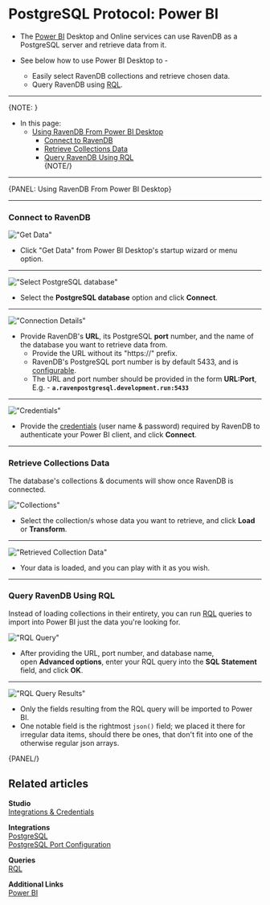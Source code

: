 ﻿# PostgreSQL Protocol: Power BI

* The [Power BI](https://en.wikipedia.org/wiki/Microsoft_Power_BI) Desktop and 
  Online services can use RavenDB as a PostgreSQL server and retrieve data from it.  

* See below how to use Power BI Desktop to -  
   * Easily select RavenDB collections and retrieve chosen data.  
   * Query RavenDB using [RQL](../../indexes/querying/what-is-rql).  

---

{NOTE: }

* In this page:  
  * [Using RavenDB From Power BI Desktop](../../integrations/postgresql-protocol/power-bi#using-ravendb-from-power-bi-desktop)  
     * [Connect to RavenDB](../../integrations/postgresql-protocol/power-bi#connect-to-ravendb)  
     * [Retrieve Collections Data](../../integrations/postgresql-protocol/power-bi#retrieve-collections-data)  
     * [Query RavenDB Using RQL](../../integrations/postgresql-protocol/power-bi#query-ravendb-using-rql)  
{NOTE/}

---

{PANEL: Using RavenDB From Power BI Desktop}

---

### Connect to RavenDB

!["Get Data"](images/get-data-button.png "Get Data")

* Click "Get Data" from Power BI Desktop's startup wizard or menu option.  

---

!["Select PostgreSQL database"](images/select-postgresql-database.png "Select PostgreSQL database")

* Select the **PostgreSQL database** option and click **Connect**.  

---

!["Connection Details"](images/connection-details.png "Connection Details")

* Provide RavenDB's **URL**, its PostgreSQL **port** number, and the name of the database you 
  want to retrieve data from.  
   * Provide the URL without its "https://" prefix.  
   * RavenDB's PostgreSQL port number is by default 5433, and is [configurable](../../integrations/postgresql-protocol/overview#postgresql-port).  
   * The URL and port number should be provided in the form **URL:Port**,  
     E.g. - **`a.ravenpostgresql.development.run:5433`**  

---

!["Credentials"](images/credentials.png "Credentials")

* Provide the [credentials](../../studio/database/settings/integrations) (user name & password) 
  required by RavenDB to authenticate your Power BI client, and click **Connect**.  

---

### Retrieve Collections Data

The database's collections & documents will show once RavenDB is connected.  

!["Collections"](images/collections.png "Collections")

* Select the collection/s whose data you want to retrieve, and click **Load** or **Transform**.  

---

!["Retrieved Collection Data"](images/retrieved-collection-data.png "Retrieved Collection Data")

* Your data is loaded, and you can play with it as you wish.  

---

### Query RavenDB Using RQL

Instead of loading collections in their entirety, you can run [RQL](../../indexes/querying/what-is-rql) queries 
to import into Power BI just the data you're looking for.  

!["RQL Query"](images/rql-query.png "RQL Query")

* After providing the URL, port number, and database name,  
  open **Advanced options**, enter your RQL query into the **SQL Statement** field, 
  and click **OK**.  

---

!["RQL Query Results"](images/rql-query-results.png "RQL Query Results")

* Only the fields resulting from the RQL query will be imported to Power BI.  
* One notable field is the rightmost `json()` field; we placed 
  it there for irregular data items, should there be ones, that 
  don't fit into one of the otherwise regular json arrays.  

{PANEL/}

## Related articles

**Studio**  
[Integrations & Credentials](../../studio/database/settings/integrations)  

**Integrations**  
[PostgreSQL](../../integrations/postgresql-protocol/overview)  
[PostgreSQL Port Configuration](../../integrations/postgresql-protocol/overview#postgresql-port)  

**Queries**  
[RQL](../../indexes/querying/what-is-rql)  

**Additional Links**  
[Power BI](https://en.wikipedia.org/wiki/Microsoft_Power_BI)  



